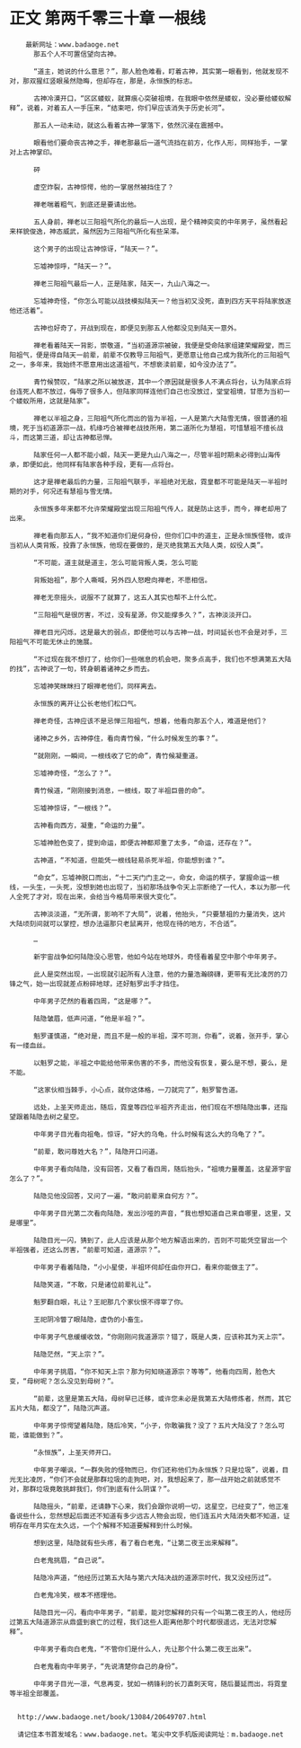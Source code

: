 # 正文 第两千零三十章 一根线
        最新网址：www.badaoge.net
          那五个人不可置信望向古神。
      
          “道主，她说的什么意思？”，那人脸色难看，盯着古神，其实第一眼看到，他就发现不对，那双猩红竖眼虽然隐晦，但却存在，那是，永恒族的标志。
      
          古神冷漠开口，“区区蝼蚁，就算痕心突破祖境，在我眼中依然是蝼蚁，没必要给蝼蚁解释”，说着，对着五人一手压来，“结束吧，你们早应该消失于历史长河”。
      
          那五人一动未动，就这么看着古神一掌落下，依然沉浸在震撼中。
      
          眼看他们要命丧古神之手，禅老那最后一道气流挡在前方，化作人形，同样抬手，一掌对上古神掌印。
      
          砰
      
          虚空炸裂，古神惊愕，他的一掌居然被挡住了？
      
          禅老喘着粗气，到底还是要请出他。
      
          五人身前，禅老以三阳祖气所化的最后一人出现，是个精神奕奕的中年男子，虽然看起来样貌俊逸，神态威武，虽然因为三阳祖气所化有些呆滞。
      
          这个男子的出现让古神惊讶，“陆天一？”。
      
          忘墟神惊呼，“陆天一？”。
      
          禅老三阳祖气最后一人，正是陆家，陆天一，九山八海之一。
      
          忘墟神奇怪，“你怎么可能以战技模拟陆天一？他当初又没死，直到四方天平将陆家放逐他还活着”。
      
          古神也好奇了，开战到现在，即便见到那五人他都没见到陆天一意外。
      
          禅老看着陆天一背影，崇敬道，“当初道源宗被破，我便是受命陆家组建荣耀殿堂，而三阳祖气，便是得自陆天一前辈，前辈不仅教导三阳祖气，更愿意让他自己成为我所化的三阳祖气之一，多年来，我始终不愿意用出这道祖气，不想亵渎前辈，如今没办法了”。
      
          青竹候赞叹，“陆家之所以被放逐，其中一个原因就是很多人不满点将台，认为陆家点将台连死人都不放过，侮辱了很多人，但陆家同样连他们自己也没放过，堂堂祖境，甘愿为当初一个蝼蚁所用，这就是陆家”。
      
          禅老以半祖之身，三阳祖气所化而出的皆为半祖，一人是第六大陆雪无情，很普通的祖境，死于当初道源宗一战，机缘巧合被禅老战技所用，第二道所化为慧祖，可惜慧祖不擅长战斗，而这第三道，却让古神都忌惮。
      
          陆家任何一人都不能小觑，陆天一更是九山八海之一，尽管半祖时期未必得到山海传承，即便如此，他同样有陆家各种手段，更有——点将台。
      
          这才是禅老最后的力量，三阳祖气联手，半祖绝对无敌，霓皇都不可能是陆天一半祖时期的对手，何况还有慧祖与雪无情。
      
          永恒族多年来都不允许荣耀殿堂出现三阳祖气传人，就是防止这手，而今，禅老却用了出来。
      
          禅老看向那五人，“我不知道你们是何身份，但你们口中的道主，正是永恒族怪物，或许当初从人类背叛，投靠了永恒族，他现在要做的，是灭绝我第五大陆人类，奴役人类”。
      
          “不可能，道主就是道主，怎么可能背叛人类，怎么可能
      
          背叛始祖”，那个人嘶喊，另外四人怒瞪向禅老，不愿相信。
      
          禅老无奈摇头，说服不了就算了，这五人其实也帮不上什么忙。
      
          “三阳祖气是很厉害，不过，没有星源，你又能撑多久？”，古神淡淡开口。
      
          禅老目光闪烁，这是最大的弱点，即便他可以与古神一战，时间延长也不会是对手，三阳祖气不可能无休止的施展。
      
          “不过现在我不想打了，给你们一些喘息的机会吧，聚多点高手，我们也不想满第五大陆的找”，古神说了一句，转身朝着诸神之乡而去。
      
          忘墟神笑眯眯扫了眼禅老他们，同样离去。
      
          永恒族的离开让公长老他们松口气。
      
          禅老奇怪，古神应该不是忌惮三阳祖气，想着，他看向那五个人，难道是他们？
      
          诸神之乡外，古神停住，看向青竹候，“什么时候发生的事？”。
      
          “就刚刚，一瞬间，一根线收了它的命”，青竹候凝重道。
      
          忘墟神奇怪，“怎么了？”。
      
          青竹候道，“刚刚接到消息，一根线，取了半祖巨兽的命”。
      
          忘墟神惊讶，“一根线？”。
      
          古神看向西方，凝重，“命运的力量”。
      
          忘墟神脸色变了，提到命运，即便古神都郑重了太多，“命运，还存在？”。
      
          古神道，“不知道，但能凭一根线轻易杀死半祖，你能想到谁？”。
      
          “命女”，忘墟神脱口而出，“十二天门门主之一，命女，命运的棋子，掌握命运一根线，一头生，一头死，没想到她也出现了，当初那场战争令天上宗断绝了一代人，本以为那一代人全死了才对，现在出来，会给当今格局带来很大变化”。
      
          古神淡淡道，“无所谓，影响不了大局”，说着，他抬头，“只要慧祖的力量消失，这片大陆顷刻间就可以掌控，想办法逼那只老鼠离开，他现在待的地方，不合适”。
      
          …
      
          新宇宙战争如何陆隐没心思管，他如今站在地球外，奇怪看着星空中那个中年男子。
      
          此人是突然出现，一出现就引起所有人注意，他的力量浩瀚磅礴，更带有无比凌厉的刀锋之气，始一出现就差点粉碎地球，还好魁罗出手才挡住。
      
          中年男子茫然的看着四周，“这是哪？”。
      
          陆隐皱眉，低声问道，“他是半祖？”。
      
          魁罗谨慎道，“绝对是，而且不是一般的半祖，深不可测，你看”，说着，张开手，掌心有一缕血丝。
      
          以魁罗之能，半祖之中能给他带来伤害的不多，而他没有恢复，要么是不想，要么，是不能。
      
          “这家伙相当棘手，小心点，就你这体格，一刀就完了”，魁罗警告道。
      
          远处，上圣天师走出，随后，霓皇等四位半祖齐齐走出，他们现在不想陆隐出事，还指望跟着陆隐去树之星空。
      
          中年男子目光看向祖龟，惊讶，“好大的乌龟，什么时候有这么大的乌龟了？”。
      
          “前辈，敢问尊姓大名？”，陆隐开口问道。
      
          中年男子看向陆隐，没有回答，又看了看四周，随后抬头，“祖境力量覆盖，这星源宇宙怎么了？”。
      
          陆隐见他没回答，又问了一遍，“敢问前辈来自何方？”。
      
          中年男子目光第二次看向陆隐，发出沙哑的声音，“我也想知道自己来自哪里，这里，又是哪里”。
      
          陆隐目光一闪，猜到了，此人应该是从那个地方解语出来的，否则不可能凭空冒出一个半祖强者，还这么厉害，“前辈可知道，道源宗？”。
      
          中年男子看着陆隐，“小小星使，半祖环伺却任由你开口，看来你能做主了”。
      
          陆隐笑道，“不敢，只是诸位前辈礼让”。
      
          魁罗翻白眼，礼让？王祀那几个家伙恨不得宰了你。
      
          王祀阴冷瞥了眼陆隐，虚伪的小畜生。
      
          中年男子气息缓缓收敛，“你刚刚问我道源宗？错了，既是人类，应该称其为天上宗”。
      
          陆隐茫然，“天上宗？”。
      
          中年男子挑眉，“你不知天上宗？那为何知晓道源宗？等等”，他看向四周，脸色大变，“母树呢？怎么没见到母树？”。
      
          “前辈，这里是第五大陆，母树早已迁移，或许您未必是我第五大陆修炼者，然而，其它五片大陆，都没了”，陆隐沉声道。
      
          中年男子惊愕望着陆隐，随后冷笑，“小子，你敢骗我？没了？五片大陆没了？怎么可能，谁能做到？”。
      
          “永恒族”，上圣天师开口。
      
          中年男子嘲讽，“一群失败的怪物而已，你们还称他们为永恒族？只是垃圾”，说着，目光无比凌厉，“你们不会就是那群垃圾的走狗吧，对，我想起来了，那一战开始之前就感觉不对，那群垃圾竟敢挑衅我们，你们到底有什么阴谋？”。
      
          陆隐摇头，“前辈，还请静下心来，我们会跟你说明一切，这星空，已经变了”，他正准备说些什么，忽然想起后面还不知道有多少远古人物会出现，他们连五片大陆消失都不知道，证明存在年月实在太久远，一个个解释不知道要解释到什么时候。
      
          想到这里，陆隐就有些头疼，看了看白老鬼，“让第二夜王出来解释”。
      
          白老鬼挑眉，“自己说”。
      
          陆隐冷声道，“他经历过第五大陆与第六大陆决战的道源宗时代，我又没经历过”。
      
          白老鬼冷笑，根本不搭理他。
      
          陆隐目光一闪，看向中年男子，“前辈，能对您解释的只有一个叫第二夜王的人，他经历过第五大陆道源宗从鼎盛到衰亡的过程，我们这些人距离他那个时代都很遥远，无法对您解释”。
      
          中年男子看向白老鬼，“不管你们是什么人，先让那个什么第二夜王出来”。
      
          白老鬼看向中年男子，“先说清楚你自己的身份”。
      
          中年男子目光一凛，气息再变，犹如一柄锋利的长刀直刺天穹，随后蔓延而出，将霓皇等半祖全部覆盖。
      
      
      http://www.badaoge.net/book/13084/20649707.html
      
      请记住本书首发域名：www.badaoge.net。笔尖中文手机版阅读网址：m.badaoge.net